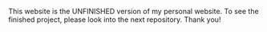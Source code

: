 This website is the UNFINISHED version of my personal website. 
To see the finished project, please look into the next repository. Thank you!
